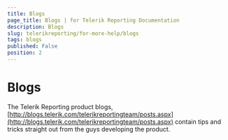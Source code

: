 ```yaml
---
title: Blogs
page_title: Blogs | for Telerik Reporting Documentation
description: Blogs
slug: telerikreporting/for-more-help/blogs
tags: blogs
published: False
position: 2
---
```


# Blogs



The Telerik Reporting product blogs,           [http://blogs.telerik.com/telerikreportingteam/posts.aspx](http://blogs.telerik.com/telerikreportingteam/posts.aspx)          contain tips and tricks straight out from the guys developing the product.

